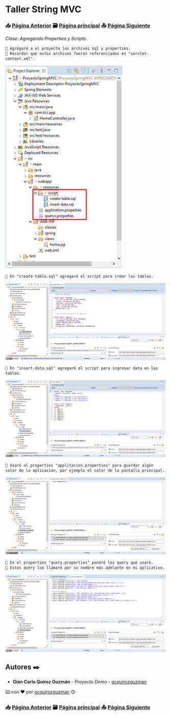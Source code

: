 # Taller String MVC                                                                       
### 📥 [Página Anterior](https://github.com/gcquirozguzman/java-spring-mvc-tcs-202004/tree/INSTC00001)          🗃️ [Página principal](https://github.com/gcquirozguzman/java-spring-mvc-tcs-202004)          📤 [Página Siguiente](https://github.com/gcquirozguzman/java-spring-mvc-tcs-202004/tree/XXXXX00001)

_Clase: Agregando Properties y Scripts._

```
📢 Agregaré a el proyecto los archivos sql y properties.
📢 Recordar que estos archivos fueron referenciados en "servlet-context.xml".
```

![Error: imagen no ha sido cargada](https://github.com/gcquirozguzman/java-spring-mvc-tcs-202004/blob/master/imagenes/APRSC00001_1.png)

```
📢 En "create-table.sql" agregaré el script para crear las tablas.
```

![Error: imagen no ha sido cargada](https://github.com/gcquirozguzman/java-spring-mvc-tcs-202004/blob/master/imagenes/APRSC00001_2.png)

```
📢 En "insert-data.sql" agregaré el script para ingresar data en las tablas.
```

![Error: imagen no ha sido cargada](https://github.com/gcquirozguzman/java-spring-mvc-tcs-202004/blob/master/imagenes/APRSC00001_3.png)

```
📢 Usaré al properties "applitacion.properties" para guardar algún valor de la aplicación, por ejemplo el color de la pantalla principal.
```

![Error: imagen no ha sido cargada](https://github.com/gcquirozguzman/java-spring-mvc-tcs-202004/blob/master/imagenes/APRSC00001_4.png)

```
📢 En el properties "query.properties" pondré los query que usaré. 
📢 Estos query los llamaré por su nombre más adelante en mi aplicativo.
```

![Error: imagen no ha sido cargada](https://github.com/gcquirozguzman/java-spring-mvc-tcs-202004/blob/master/imagenes/APRSC00001_5.png)

## Autores ✒️

* **Gian Carlo Quiroz Guzmán** - *Proyecto Demo* - [gcquirozguzman](https://github.com/gcquirozguzman)

⌨️ con ❤️ por [gcquirozguzman](https://github.com/gcquirozguzman) 😊

### 📥 [Página Anterior](https://github.com/gcquirozguzman/java-spring-mvc-tcs-202004/tree/INSTC00001)          🗃️ [Página principal](https://github.com/gcquirozguzman/java-spring-mvc-tcs-202004)          📤 [Página Siguiente](https://github.com/gcquirozguzman/java-spring-mvc-tcs-202004/tree/XXXXX00001)
